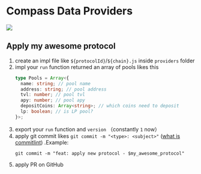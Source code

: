 # Compass Data Providers

![](https://github.com/compassdao/compass-data-provider/actions/workflows/test.yml/badge.svg)

## Apply my awesome protocol

1. create an impl file like `${protocolId}`/`${chain}.js` inside `providers` folder
2. impl your `run` function returned an array of pools likes this
   ```typescript
   type Pools = Array<{
     name: string; // pool name
     address: string; // pool address
     tvl: number; // pool tvl
     apy: number; // pool apy
     depositCoins: Array<string>; // which coins need to deposit
     lp: boolean; // is LP pool?
   }>;
   ```
3. export your `run` function and `version` （constantly `1` now）
4. apply git commit likes `git commit -m "<type>: <subject>"` ([what is commitlint](https://github.com/conventional-changelog/commitlint#what-is-commitlint)) .Example:
   ```shell
   git commit -m "feat: apply new protocol - $my_awesome_protocol"
   ```
5. apply PR on GitHub

